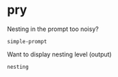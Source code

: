 # pry

Nesting in the prompt too noisy?

	simple-prompt

Want to display nesting level (output)

	nesting
